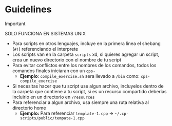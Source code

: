 # Guidelines

> [!IMPORTANT]
> SOLO FUNCIONA EN SISTEMAS UNIX

- Para scripts en otros lenguajes, incluye en la primera linea el shebang (`#!`) referenciando el interprete
- Los scripts van en la carpeta `scripts` xd, si quieres agregar un script, crea un nuevo directorio con el nombre de tu script
- Para evitar conflictos entre los nombres de los comandos, todos los comandos finales iniciaran con un `cps-`
  - **Ejemplo**: `compile_exercise.sh` sera llevado a `/bin` como: `cps-compile_exercise`
- Si necesitas hacer que tu script use algun archivo, incluyelos dentro de la carpeta que contiene a tu script, si es un recurso compartido deberías incluirlo en un directorio en `/resources`
- Para referenciar a algun archivo, usa siempre una ruta relativa al directorio home
  - **Ejemplo:** Para referenciar `template-1.cpp` -> `~/.cp-scripts/public/tempate-1.cpp`
